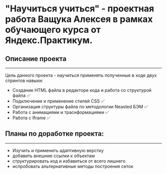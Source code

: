 # **"Научиться учиться"** - проектная работа Ващука Алексея в рамках обучающего курса от Яндекс.Практикум.

## **Описание проекта**

---

Цель данного проекта - научиться применять полученные в ходе двух спринтов навыки:

- Создание HTML файла в редакторе кода и работа со структурой файла :white_check_mark:
- Подключение и применение стилей CSS :white_check_mark:
- Организация структуры файла по методологии Neasted БЭМ :white_check_mark:
- Работа с анимациями и траснформациями :white_check_mark:
- Работа с Iframe :white_check_mark:

## **Планы по доработке проекта:**

---

- Изучить и применить адаптивную верстку
- добавить внешние ссылки к объектам
- структурировать код и избавиться от всего лишнего
- испробовать альтернативные методы построения сеток
